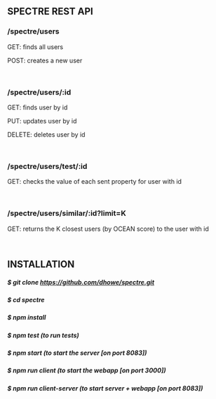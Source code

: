 ## SPECTRE REST API

### /spectre/users

GET: finds all users

POST: creates a new user

<br/>

### /spectre/users/:id

GET: finds user by id

PUT: updates user by id

DELETE: deletes user by id

<br/>

### /spectre/users/test/:id

GET: checks the value of each sent property for user with id

<br/>

### /spectre/users/similar/:id?limit=K

GET: returns the K closest users (by OCEAN score) to the user with id


<br/>

## INSTALLATION

##### $ git clone https://github.com/dhowe/spectre.git

##### $ cd spectre

##### $ npm install

##### $ npm test (to run tests)

##### $ npm start (to start the server [on port 8083])

##### $ npm run client (to start the webapp [on port 3000])

##### $ npm run client-server (to start server + webapp [on port 8083])

<br/>

